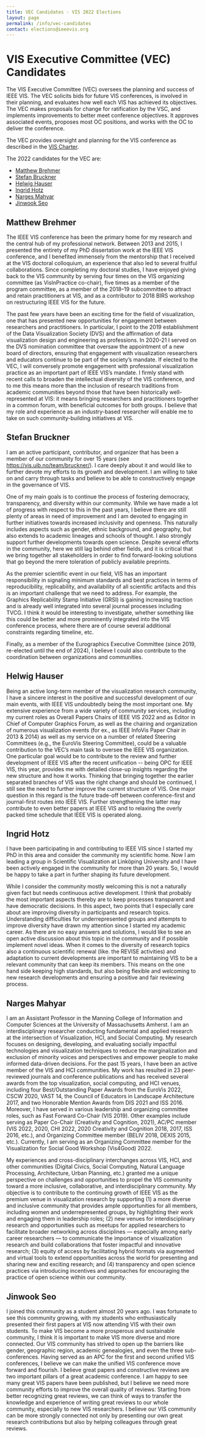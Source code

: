 ```yaml
---
title: VEC Candidates - VIS 2022 Elections
layout: page
permalink: /info/vec-candidates
contact: elections@ieeevis.org
---
```


# VIS Executive Committee (VEC) Candidates 
The VIS Executive Committee (VEC) oversees the planning and success of IEEE VIS. The VEC solicits bids for future VIS conferences, is involved in their planning, and evaluates how well each VIS has achieved its objectives. The VEC makes proposals for change for ratification by the VSC, and implements improvements to better meet conference objectives. It approves associated events, proposes most OC positions, and works with the OC to deliver the conference.

The VEC provides oversight and planning for the VIS conference as described in the [VIS Charter](http://ieeevis.org/governance/IEEE-governance-structure).

The 2022 candidates for the VEC are:
* [Matthew Brehmer](#matthew-brehmer)
* [Stefan Bruckner](#stefan-bruckner)
* [Helwig Hauser](#helwig-hauser)
* [Ingrid Hotz](#ingrid-hotz)
* [Narges Mahyar](#narges-mahyar)
* [Jinwook Seo](#jinwook-seo)

## Matthew Brehmer
The IEEE VIS conference has been the primary home for my research and the central hub of my professional network. Between 2013 and 2015, I presented the entirety of my PhD dissertation work at the IEEE VIS conference, and I benefited immensely from the mentorship that I received at the VIS doctoral colloquium, an experience that also led to several fruitful collaborations. Since completing my doctoral studies, I have enjoyed giving back to the VIS community by serving four times on the VIS organizing committee (as VisInPractice co-chair), five times as a member of the program committee, as a member of the 2018–19 subcommittee to attract and retain practitioners at VIS, and as a contributor to 2018 BIRS workshop on restructuring IEEE VIS for the future. 

The past few years have been an exciting time for the field of visualization, one that has presented new opportunities for engagement between researchers and practitioners. In particular, I point to the 2019 establishment of the Data Visualization Society (DVS) and the affirmation of data visualization design and engineering as professions. In 2020-21 I served on the DVS nomination committee that oversaw the appointment of a new board of directors, ensuring that engagement with visualization researchers and educators continue to be part of the society’s mandate. If elected to the VEC, I will conversely promote engagement with professional visualization practice as an important part of IEEE VIS’s mandate. I firmly stand with recent calls to broaden the intellectual diversity of the VIS conference, and to me this means more than the inclusion of research traditions from academic communities beyond those that have been historically well-represented at VIS: it means bringing researchers and practitioners together in a common forum, with beneficial outcomes for both groups. I believe that my role and experience as an industry-based researcher will enable me to take on such community-building initiatives at VIS. 

## Stefan Bruckner
I am an active participant, contributor, and organizer that has been a member of our community for over 15 years (see https://vis.uib.no/team/bruckner/). I care deeply about it and would like to further devote my efforts to its growth and development. I am willing to take on and carry through tasks and believe to be able to constructively engage in the governance of VIS.

One of my main goals is to continue the process of fostering democracy, transparency, and diversity within our community. While we have made a lot of progress with respect to this in the past years, I believe there are still plenty of areas in need of improvement and I am devoted to engaging in further initiatives towards increased inclusivity and openness. This naturally includes aspects such as gender, ethnic background, and geography, but also extends to academic lineages and schools of thought. I also strongly support further developments towards open science. Despite several efforts in the community, here we still lag behind other fields, and it is critical that we bring together all stakeholders in order to find forward-looking solutions that go beyond the mere toleration of publicly available preprints.

As the premier scientific event in our field, VIS has an important responsibility in signaling minimum standards and best practices in terms of reproducibility, replicability, and availability of all scientific artifacts and this is an important challenge that we need to address. For example, the Graphics Replicability Stamp Initiative (GRSI) is gaining increasing traction and is already well integrated into several journal processes including TVCG. I think it would be interesting to investigate, whether something like this could be better and more prominently integrated into the VIS conference process, where there are of course several additional constraints regarding timeline, etc.

Finally, as a member of the Eurographics Executive Committee (since 2019, re-elected until the end of 2024), I believe I could also contribute to the coordination between organizations and communities.

## Helwig Hauser
Being an active long-term member of the visualization research community, I have a sincere interest in the positive and successful development of our main events, with IEEE VIS undoubtedly being the most important one.  My extensive experience from a wide variety of community services, including my current roles as Overall Papers Chairs of IEEE VIS 2022 and as Editor in Chief of Computer Graphics Forum, as well as the chairing and organization of numerous visualization events (for ex., as IEEE InfoVis Paper Chair in 2013 & 2014) as well as my service on a number of related Steering Committees (e.g., the EuroVis Steering Committee), could be a valuable contribution to the VEC’s main task to oversee the IEEE VIS organization.  One particular goal would be to contribute to the review and further development of IEEE VIS after the recent unification -- being OPC for IEEE VIS, this year, provides me with detailed close-up insights regarding the new structure and how it works.  Thinking that bringing together the earlier separated branches of VIS was the right change and should be continued, I still see the need to further improve the current structure of VIS.  One major question in this regard is the future trade-off between conference-first and journal-first routes into IEEE VIS.  Further strengthening the latter may contribute to even better papers at IEEE VIS and to relaxing the overly packed time schedule that IEEE VIS is operated along.

## Ingrid Hotz
I have been participating in and contributing to IEEE VIS since I started my PhD in this area and consider the community my scientific home. Now I am leading a group in Scientific Visualization at Linköping University and I have been actively engaged in the community for more than 20 years. So, I would be happy to take a part in further shaping its future development. 

While I consider the community mostly welcoming this is not a naturally given fact but needs continuous active development. I think that probably the most important aspects thereby are to keep processes transparent and have democratic decisions. In this aspect, two points that I especially care about are improving diversity in participants and research topics. Understanding difficulties for underrepresented groups and attempts to improve diversity have drawn my attention since I started my academic career. As there are no easy answers and solutions, I would like to see an open active discussion about this topic in the community and if possible implement novel ideas. When it comes to the diversity of research topics also a continuous scientific renewal (like. the REVISE activities) and adaptation to current developments are important to maintaining VIS to be a relevant community that can keep its members. This means on the one hand side keeping high standards, but also being flexible and welcoming to new research developments and ensuring a positive and fair reviewing process.

## Narges Mahyar
I am an Assistant Professor in the Manning College of Information and Computer Sciences at the University of Massachusetts Amherst. I am an interdisciplinary researcher conducting fundamental and applied research at the intersection of Visualization, HCI, and Social Computing. My research focuses on designing, developing, and evaluating socially impactful technologies and visualization techniques to reduce the marginalization and exclusion of minority voices and perspectives and empower people to make informed data-driven decisions. For the past 15 years, I have been an active member of the VIS and HCI communities. My work has resulted in 23 peer-reviewed journals and conference publications and has received several awards from the top visualization, social computing, and HCI venues, including four Best/Outstanding Paper Awards from the EuroVis 2022, CSCW 2020, VAST 14, the Council of Educators in Landscape Architecture 2017, and two Honorable Mention Awards from DIS 2021 and ISS 2016. Moreover, I have served in various leadership and organizing committee roles, such as Fast Forward Co-Chair (VIS 2019). Other examples include serving as Paper Co-Chair (Creativity and Cognition, 2021), AC/PC member (VIS 2022, 2020, CHI 2022, 2020 Creativity and Cognition 2018, 2017, ISS 2016, etc.), and Organizing Committee member (BELIV 2018, DEXIS 2015, etc.). Currently, I am serving as an Organizing Committee member for the Visualization for Social Good Workshop (Vis4Good) 2022. 

My experiences and cross-disciplinary interchanges across VIS, HCI, and other communities (Digital Civics, Social Computing, Natural Language Processing, Architecture, Urban Planning, etc.) granted me a unique perspective on challenges and opportunities to propel the VIS community toward a more inclusive, collaborative, and interdisciplinary community. My objective is to contribute to the continuing growth of IEEE VIS as the premium venue in visualization research by supporting (1) a more diverse and inclusive community that provides ample opportunities for all members, including women and underrepresented groups, by highlighting their work and engaging them in leadership roles; (2) new venues for interdisciplinary research and opportunities such as meetups for applied researchers to facilitate broader networking across disciplines — especially among early career researchers — to communicate the importance of visualization research and build collaborations that foster impactful and innovative research; (3) equity of access by facilitating hybrid formats via augmented and virtual tools to extend opportunities across the world for presenting and sharing new and exciting research; and (4) transparency and open science practices via introducing incentives and approaches for encouraging the practice of open science within our community.

## Jinwook Seo
I joined this community as a student almost 20 years ago. I was fortunate to see this community growing, with my students who enthusiastically presented their first papers at VIS now attending VIS with their own students. To make VIS become a more prosperous and sustainable community, I think it is important to make VIS more diverse and more connected. Our VIS community has strived to open up the barriers like gender, geographic region, academic genealogies, and even the three sub-conferences. Having served as an APC for the first and second unified VIS conferences, I believe we can make the unified VIS conference move forward and flourish. I believe great papers and constructive reviews are two important pillars of a great academic conference. I am happy to see many great VIS papers have been published, but I believe we need more community efforts to improve the overall quality of reviews. Starting from better recognizing great reviews, we can think of ways to transfer the knowledge and experience of writing great reviews to our whole community, especially to new VIS researchers. I believe our VIS community can be more strongly connected not only by presenting our own great research contributions but also by helping colleagues through great reviews.
